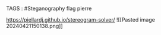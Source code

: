 TAGS : #Steganography 
flag pierre

https://piellardj.github.io/stereogram-solver/
![[Pasted image 20240421150138.png]]